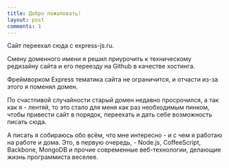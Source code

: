 ```yaml
---
title: Добро пожаловать!
layout: post
comments: 1
---
```


Сайт переехал сюда с express-js.ru.

Смену доменного имени я решил приурочить к техническому редизайну сайта и его переезду на Github в качестве хостинга.

Фреймворком Express тематика сайта не ограничится, и отчасти из-за этого я поменял домен.

По счастливой случайности старый домен недавно просрочился, а так как я - лентяй, то это стало для меня как раз необходимым пинком, чтобы привести сайт в порядок, переехать и дать себе возможность писать сюда.

А писать я собираюсь обо всём, что мне интересно - и с чем я работаю на работе и дома. Это, в первую очередь, - Node.js, CoffeeScript, Backbone, MongoDB и прочие современные веб-технологии, делающие жизнь программиста веселее.